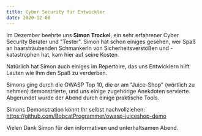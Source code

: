 ```yaml
---
title: Cyber Security für Entwickler
date: 2020-12-08
---
```


Im Dezember beehrte uns **Simon Trockel**, ein sehr erfahrener Cyber Security Berater und "Tester".
Simon hat schon einiges gesehen, wer Spaß an haarsträubenden Schmankerln von Sicherheitsverstößen und -katastrophen hat, kam hier auf seine Kosten.

Natürlich hat Simon auch einiges im Repertoire, das uns Entwicklern hilft Leuten wie Ihm den Spaß zu verderben.

Simons ging durch die OWASP Top 10, die er am "Juice-Shop" (wörtlich zu nehmen) demonstrierte, und uns einige zugehörige Anekdoten servierte.
Abgerundet wurde der Abend durch einige praktische Tools.

Simons Demonstration könnt Ihr selbst nachvollziehen: https://github.com/BobcatProgrammer/owasp-juiceshop-demo

Vielen Dank Simon für den informativen und unterhaltsamen Abend.
